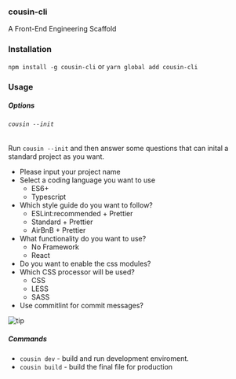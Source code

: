### cousin-cli

A Front-End  Engineering Scaffold

### Installation

`npm install -g cousin-cli` or `yarn global add cousin-cli`

### Usage

##### Options

###### `cousin --init`

Run `cousin --init` and then answer some questions that can inital a standard project as you want.

* Please input your project name
* Select a coding language you want to use
  * ES6+
  * Typescript
* Which style guide do you want to follow?
  * ESLint:recommended + Prettier
  * Standard + Prettier
  * AirBnB + Prettier
* What functionality do you want to use?
  * No Framework
  * React
* Do you want to enable the css modules?
* Which CSS processor will be used?
  * CSS
  * LESS
  * SASS
* Use commitlint for commit messages?

![tip](https://raw.githubusercontent.com/abcrun/cousin/master/assets/tip.png)

##### Commands

* `cousin dev` - build and run development enviroment.
* `cousin build` - build the final file for production

